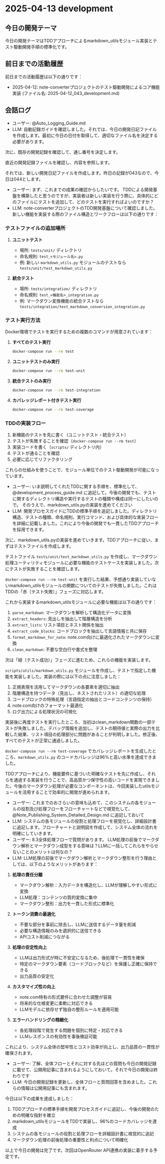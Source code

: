 # 2025-04-13 development

## 今日の開発テーマ

今日の開発テーマはTDDアプローチによるmarkdown_utilsモジュール実装とテスト駆動開発手順の標準化です。

## 前日までの活動履歴
前日までの活動履歴は以下の通りです：
* 2025-04-12: note-converterプロジェクトのテスト駆動開発によるコア機能実装 (ファイル名: 2025-04-12_043_development.md)

## 会話ログ

- ユーザー: @Auto_Logging_Guide.md 
- LLM: 自動記録ガイドを確認しました。それでは、今日の開発日記ファイルを作成します。最初に今日の日付を取得して、適切なファイル名を決定する必要があります。

次に、既存の開発記録を確認して、通し番号を決定します。

直近の開発記録ファイルを確認し、内容を参照します。

それでは、新しい開発日記ファイルを作成します。昨日の記録が043なので、今日は044とします。 
- ユーザー: まず、これまでの成果の確認からしたいです。
TDDによる開発基盤を構築したと思うのですが、実装者は新しい実装を行う際に、具体的にどのファイルにテストを追加して、どのテストを実行すればよいのですか？
- LLM: note-converterプロジェクトのTDD開発基盤について確認しました。新しい機能を実装する際のファイル構造とワークフローは以下の通りです：

### テストファイルの追加場所

1. **ユニットテスト**
   - 場所: `tests/unit/` ディレクトリ
   - 命名規則: `test_<モジュール名>.py`
   - 例: 新しい `markdown_utils.py` モジュールのテストなら `tests/unit/test_markdown_utils.py`

2. **統合テスト**
   - 場所: `tests/integration/` ディレクトリ
   - 命名規則: `test_<機能名>_integration.py`
   - 例: マークダウン変換機能の統合テストなら `tests/integration/test_markdown_conversion_integration.py`

### テスト実行方法

Docker環境でテストを実行するための複数のコマンドが用意されています：

1. **すべてのテスト実行**
   ```bash
   docker-compose run --rm test
   ```

2. **ユニットテストのみ実行**
   ```bash
   docker-compose run --rm test-unit
   ```

3. **統合テストのみ実行**
   ```bash
   docker-compose run --rm test-integration
   ```

4. **カバレッジレポート付きテスト実行**
   ```bash
   docker-compose run --rm test-coverage
   ```

### TDDの実装フロー

1. 新機能のテストを先に書く（ユニットテスト・統合テスト）
2. テストが失敗することを確認（`docker-compose run --rm test`）
3. 実装コードを書く（`scripts/` ディレクトリ内）
4. テストが通ることを確認
5. 必要に応じてリファクタリング

これらの仕組みを使うことで、モジュール単位でのテスト駆動開発が可能になっています。 
- ユーザー: いま説明してくれたTDDに関する手順を、標準化して、 @development_process_guide.md に追記して。今後の開発でも、テストに関するディレクトリ構造や実行するテストの種類や構成は同一にしたいので。
そのうえで、markdown_utils.pyの実装を進めてください
- LLM: 開発プロセスガイドにTDDの標準手順を追記しました。ディレクトリ構造、テストの種類、命名規則、実行コマンド、および具体的な実装フローを詳細に記載しました。これにより今後の開発でも一貫したTDDアプローチを採用できます。

次に、markdown_utils.pyの実装を進めていきます。TDDアプローチに従い、まずはテストファイルを作成します。

テストファイル `tests/unit/test_markdown_utils.py` を作成し、マークダウン処理ユーティリティモジュールに必要な機能のテストケースを実装しました。次にテストが失敗することを確認します。

`docker-compose run --rm test-unit` を実行した結果、予想通り実装していないmarkdown_utilsモジュールの関数についてのテストが失敗しました。これはTDDの「赤（テスト失敗）」フェーズに対応します。

これから実装するmarkdown_utilsモジュールに必要な機能は以下の通りです：

1. `parse_markdown`: マークダウンを解析して構造化データに変換
2. `extract_headers`: 見出しを抽出して階層構造を分析
3. `extract_lists`: リスト項目とネスト関係を抽出
4. `extract_code_blocks`: コードブロックを抽出して言語情報と共に保存
5. `format_markdown_for_note`: note.com向けに最適化されたマークダウンに変換
6. `clean_markdown`: 不要な空白行や書式を整理

次は「緑（テスト成功）」フェーズに進むため、これらの機能を実装します。

`scripts/utils/markdown_utils.py` モジュールを作成し、テストで指定した機能を実装しました。実装の際には以下の点に注意しました：

1. 正規表現を活用してマークダウンの各要素を適切に抽出
2. 階層構造を持つデータ（見出し、ネストされたリスト）の適切な処理
3. コードブロックの特殊処理（言語指定の抽出とコードコンテンツの保持）
4. note.com向けのフォーマット最適化
5. ログ出力による処理状況の可視化

実装後に再度テストを実行したところ、当初はclean_markdown関数の一部テストが失敗しました。デバッグ情報を追加し、テストの期待値と実際の出力を比較した結果、リスト項目の処理部分に問題があることが判明しました。修正後、すべてのテストが正常に通過しました。

`docker-compose run --rm test-coverage` でカバレッジレポートを生成したところ、`markdown_utils.py` のコードカバレッジは96%と高い水準を達成できました。

TDDアプローチにより、機能要件に基づいた明確なテストを先に作成し、それらを通過する実装を行うことで、高品質かつ保守性の高いコードを実現できました。今後のマークダウン処理が必要なコンポーネントは、今回実装したutilsモジュールを活用することで効率的に開発が進められます。 
- ユーザー: これまでのおさらいの意味も込めて、このシステムの各モジュールの役割及び処理フローをフローチャートなどで視覚化して、 @Note_Publishing_System_Detailed_Design.md に追記しておいて
- LLM: システムの各モジュールの役割と処理フローを視覚化し、詳細設計書に追記します。フローチャートと説明図を作成して、システム全体の流れを明確にしていきます。 
- ユーザー: 8.3全体処理フローで質問があります。
LLM処理の前後でマークダウン解析とマークダウン成型をする意味は？LLMに一括してこれらをやらせないことのメリットは何なの？
- LLM: LLM処理の前後でマークダウン解析とマークダウン整形を行う理由としては、以下のようなメリットがあります：

1. **処理の責任分離**
   - マークダウン解析：入力データを構造化し、LLMが理解しやすい形式に変換
   - LLM処理：コンテンツの質的変換に集中
   - マークダウン整形：出力を一貫した形式に標準化

2. **トークン消費の最適化**
   - 不要な部分を事前に除去し、LLMに送信するデータ量を削減
   - 必要な構造情報のみを選択的に送信できる
   - APIコスト削減につながる

3. **処理の安定性向上**
   - LLMは出力形式が時に不安定になるため、後処理で一貫性を確保
   - 特定のマークダウン要素（コードブロックなど）を保護し正確に保持できる
   - 出力品質の安定化

4. **カスタマイズ性の向上**
   - note.com特有の形式要件に合わせた調整が容易
   - 将来的な仕様変更に柔軟に対応できる
   - LLMモデルに依存せず独自の整形ルールを適用可能

5. **エラーハンドリングの精緻化**
   - 各処理段階で発生する問題を個別に特定・対応できる
   - LLMレスポンスの有効性を事後検証可能

これにより、システム全体の堅牢性とコスト効率が向上し、出力品質の一貫性が確保されます。
- ユーザー: 了解、全体フローとそれに対する先ほどの質問も今日の開発記録に載せて、公開用記事に含まれるようにしておいて。それで今日の開発は終わりです
- LLM: 今日の開発記録を更新し、全体フローと質問回答を含めました。これらの情報は公開用記事にも含まれます。

今日は以下の成果を達成しました：

1. TDDアプローチの標準手順を開発プロセスガイドに追記し、今後の開発のための明確な指針を確立
2. markdown_utilsモジュールをTDDで実装し、96%のコードカバレッジを達成
3. システムの各モジュールの役割と処理フローを詳細設計書に視覚的に追記
4. マークダウン処理の前後処理の重要性と利点について明確化

以上で今日の開発は完了です。次回はOpenRouter API連携の実装に着手する予定です。 